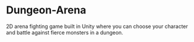 # Dungeon-Arena
2D arena fighting game built in Unity where you can choose your character and battle against fierce monsters in a dungeon.
